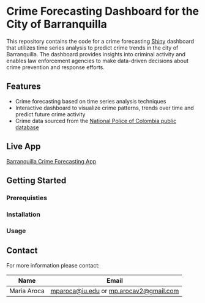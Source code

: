 # Crime Forecasting Dashboard for the City of Barranquilla
This repository contains the code for a crime forecasting [Shiny](https://shiny.rstudio.com/) dashboard that utilizes time series analysis to predict crime trends in the city of Barranquilla. The dashboard provides insights into criminal activity and enables law enforcement agencies to make data-driven decisions about crime prevention and response efforts.

## Features
- Crime forecasting based on time series analysis techniques
- Interactive dashboard to visualize crime patterns, trends over time and predict future crime activity
- Crime data sourced from the [National Police of Colombia public database](https://www.policia.gov.co/grupo-informacion-criminalidad/estadistica-delictiva)

## Live App
[Barranquilla Crime Forecasting App](https://mariaaroca.shinyapps.io/BAQ_CFD/)

## Getting Started

### Prerequisties

### Installation


### Usage

## Contact

For more information please contact:  

| Name            |            Email                       |
|-----------------|:--------------------------------------:|
| Maria Aroca     | mparoca@iu.edu or mp.arocav2@gmail.com |
